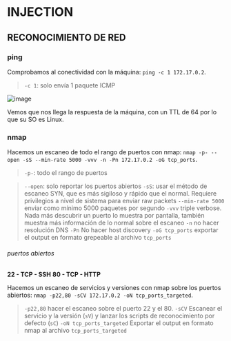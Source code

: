 # INJECTION

## RECONOCIMIENTO DE RED

### ping

Comprobamos al conectividad con la máquina: `ping -c 1 172.17.0.2`.
> `-c 1`: solo envía 1 paquete ICMP

![image](https://github.com/user-attachments/assets/53747492-e791-4a6c-9b42-ae246908f258)

Vemos que nos llega la respuesta de la máquina, con un TTL de 64 por lo que su SO es Linux.

### nmap

Hacemos un escaneo de todo el rango de puertos con nmap: `nmap -p- --open -sS --min-rate 5000 -vvv -n -Pn 172.17.0.2 -oG tcp_ports`.
> `-p-`: todo el rango de puertos

> `--open`: solo reportar los puertos abiertos
> `-sS`: usar el método de escaneo SYN, que es más sigiloso y rápido que el normal. Requiere privilegios a nivel de sistema para enviar raw packets
> `--min-rate 5000` enviar como mínimo 5000 paquetes por segundo
> `-vvv` triple verbose. Nada más descubrir un puerto lo muestra por pantalla, también muestra más información de lo normal sobre el escaneo
> `-n` no hacer resolución DNS
> `-Pn` No hacer host discovery
> `-oG tcp_ports` exportar el output en formato grepeable al archivo `tcp_ports`

###### puertos abiertos

**22 - TCP - SSH**
**80 - TCP - HTTP**

Hacemos un escaneo de servicios y versiones con nmap sobre los puertos abiertos: `nmap -p22,80 -sCV 172.17.0.2 -oN tcp_ports_targeted`.
> `-p22,80` hacer el escaneo sobre el puerto 22 y el 80.
> `-sCV` Escanear el servicio y la versión (`sV`) y lanzar los scripts de reconocimiento por defecto (`sC`)
> `-oN tcp_ports_targeted` Exportar el output en formato nmap al archivo `tcp_ports_targeted`

